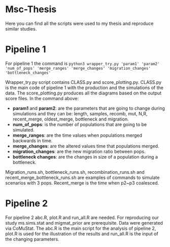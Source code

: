 # Msc-Thesis
Here you can find all the scripts were used to my thesis and reproduce similar studies.

# Pipeline 1
For pipeline 1 the command is 
``` python3 wrapper_try.py 'param1' 'param2' 'num_of_pops' 'merge_ranges' 'merge_changes' 'migration_changes' 'bottleneck_changes' ```

Wrapper_try.py script contains CLASS.py and score_plotting.py. CLASS.py is the main code of pipeline 1 with the production and the simulations of the data. The score_plotting.py produces all the diagrams based on the output score files. 
In the command above:
- **param1** and **param2**: are the parameters that are going to change during simulations and they can be: length, samples, recomb, mut, N,R, recent_merge, oldest_merge, bottleneck and migration. 
- **num_of_pops**: is the number of populations that are going to be simulated.
- **merge_ranges**: are the time values when populations merged backwards in time.
- **merge_changes**: are the altered values time that populations merged.
- **migration_changes**: are the new migration ratio between pops.
- **bottleneck changes**: are the changes in size of a population during a bottleneck.

Migration_runs.sh, bottleneck_runs.sh, recombination_runs.sh and recent_merge_bottleneck_runs.sh are examples of commands to simulate scenarios with 3 pops. Recent_merge is the time when p2~p3 coalesced.


# Pipeline 2
For pipeline 2 abc.R, plot.R and run_all.R are needed. For reproducing our study ms.sims.stat and migmat_prior are prerequisite. Data were generated via CoMuStat. The abc.R is the main script for the analysis of pipeline 2, plot.R is used for the illustration of the results and run_all.R is the input of the changing parameters.
